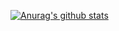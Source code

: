 [![Anurag's github stats](https://github-readme-stats.vercel.app/api?username=ALL-AC)](https://github.com/anuraghazra/github-readme-stats)

